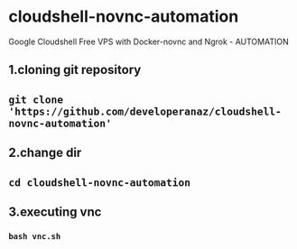 # cloudshell-novnc-automation
Google Cloudshell Free VPS with Docker-novnc and Ngrok - AUTOMATION


## 1.cloning git repository

## ``git clone 'https://github.com/developeranaz/cloudshell-novnc-automation'``

## 2.change dir

## `cd cloudshell-novnc-automation`


## 3.executing vnc

### `bash vnc.sh`
